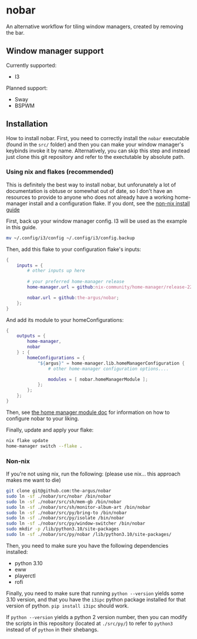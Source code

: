 # nobar

An alternative workflow for tiling window managers, created by removing the bar.

## Window manager support

Currently supported:

- I3

Planned support:

- Sway
- BSPWM

## Installation

How to install nobar. First, you need to correctly install the ``nobar``
executable (found in the ``src/`` folder) and then you can make your window
manager's keybinds invoke it by name. Alternatively, you can skip this step and
instead just clone this git repository and refer to the exectutable by absolute
path.

### Using nix and flakes (recommended)

This is definitely the best way to install nobar, but unforunately a lot of
documentation is obtuse or somewhat out of date, so I don't have an resources
to provide to anyone who does not already have a working home-manager install
and a configuration flake. If you dont, see the [non-nix install guide](#non-nix)

First, back up your window manager config. I3 will be used as the example in
this guide.

```bash
mv ~/.config/i3/config ~/.config/i3/config.backup
```

Then, add this flake to your configuration flake's inputs:

```nix
{
    inputs = {
        # other inputs up here
        
        # your preferred home-manager release
        home-manager.url = github:nix-community/home-manager/release-22.11;

        nobar.url = github:the-argus/nobar;
    };
}
```

And add its module to your homeConfigurations:

```nix
{
    outputs = {
        home-manager,
        nobar
    } : {
        homeConfigurations = {
            "${argus}" = home-manager.lib.homeManagerConfiguration {
                # other home-manager configuration options....

                modules = [ nobar.homeManagerModule ];
            };
        };
    };
}
```

Then, see [the home manager module doc](./module.md) for information on how to
configure nobar to your liking.

Finally, update and apply your flake:

```bash
nix flake update
home-manager switch --flake .
```

### Non-nix

If you're not using nix, run the following:
(please use nix... this approach makes me want to die)

```bash
git clone git@github.com:the-argus/nobar
sudo ln -sf ./nobar/src/nobar /bin/nobar
sudo ln -sf ./nobar/src/sh/mem-gb /bin/nobar
sudo ln -sf ./nobar/src/sh/monitor-album-art /bin/nobar
sudo ln -sf ./nobar/src/py/bring-to /bin/nobar
sudo ln -sf ./nobar/src/py/isolate /bin/nobar
sudo ln -sf ./nobar/src/py/window-switcher /bin/nobar
sudo mkdir -p /lib/python3.10/site-packages
sudo ln -sf ./nobar/src/py/nobar /lib/python3.10/site-packages/
```

Then, you need to make sure you have the following dependencies installed:

- python 3.10
- eww
- playerctl
- rofi

Finally, you need to make sure that running ``python --version`` yields some
3.10 version, and that you have the ``i3ipc`` python package installed
for that version of python. ``pip install i3ipc`` should work.

If ``python --version`` yields a python 2 version number, then you can modify
the scripts in this repository (located at ``./src/py/``) to refer to
``python3`` instead of of ``python`` in their shebangs.
